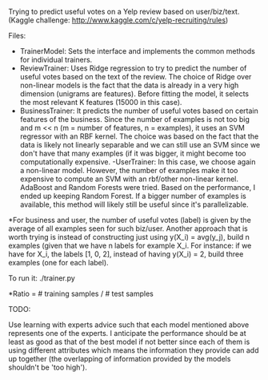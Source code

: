 Trying to predict useful votes on a Yelp review based on user/biz/text. (Kaggle challenge: http://www.kaggle.com/c/yelp-recruiting/rules)

Files:

- TrainerModel: Sets the interface and implements the common methods for individual trainers.
- ReviewTrainer: Uses Ridge regression to try to predict the number of useful votes based on 
the text of the review. The choice of Ridge over non-linear models is the fact that the data
is already in a very high dimension (unigrams are features). Before fitting the model, it selects
the most relevant K features (15000 in this case).
- BusinessTrainer: It predicts the number of useful votes based on certain features of the business.
Since the number of examples is not too big and m << n (m = number of features, n = examples), it uses
an SVM regressor with an RBF kernel. The choice was based on the fact that the data is likely
not linearly separable and we can still use an SVM since we don't have that many examples (if it
was bigger, it might become too computationally expensive.
-UserTrainer: In this case, we choose again a non-linear model. However, the number of examples make it
too expensive to compute an SVM with an rbf/other non-linear kernel. AdaBoost and Random Forests were tried.
Based on the performance, I ended up keeping Random Forest. If a bigger number of examples is available,
this method will likely still be useful since it's parallelizable.

*For business and user, the number of useful votes (label) is given by the average of all
examples seen for such biz/user. Another approach that is worth trying is instead of constructing just
using y(X_i) = avg(y_j), build n examples (given that we have n labels for example X_i. For instance:
if we have for X_i, the labels [1, 0, 2], instead of having y(X_i) = 2, build three examples (one
for each label).

To run it:
./trainer.py <ratio>

*Ratio = # training samples / # test samples

TODO:

Use learning with experts advice such that each model mentioned above represents one of the experts.
I anticipate the performance should be at least as good as that of the best model if not better since
each of them is using different attributes which means the information they provide can add up 
together (the overlapping of information provided by the models shouldn't be 'too high').
